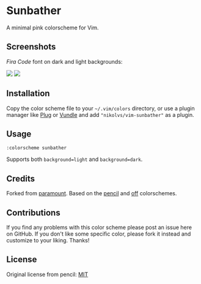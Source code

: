 # Sunbather

A minimal pink colorscheme for Vim.

## Screenshots

*Fira Code* font on dark and light backgrounds:

![](screenshots/dark.png)
![](screenshots/light.png)

## Installation

Copy the color scheme file to your `~/.vim/colors` directory, or use a plugin
manager like [Plug][] or [Vundle][] and add `"nikolvs/vim-sunbather"`
as a plugin.

[vundle]: https://github.com/gmarik/Vundle.vim
[plug]: https://github.com/junegunn/vim-plug

## Usage

```
:colorscheme sunbather
```

Supports both `background=light` and `background=dark`.

## Credits

Forked from [paramount][].
Based on the [pencil][] and [off][] colorschemes.

[paramount]: https://github.com/owickstrom/vim-colors-paramount
[pencil]: https://github.com/reedes/vim-colors-pencil
[off]: https://github.com/reedes/vim-colors-off

## Contributions

If you find any problems with this color scheme please post an issue here on
GitHub. If you don't like some specific color, please fork it instead and customize
to your liking. Thanks!

## License

Original license from pencil: [MIT](LICENSE)
